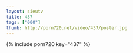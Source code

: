 ```yaml
--- 
layout: sieutv
title: 437
tags: ["000"]
thumb: http://porn720.net/video/437/poster.jpg
---
```

{% include porn720 key="437" %} 

